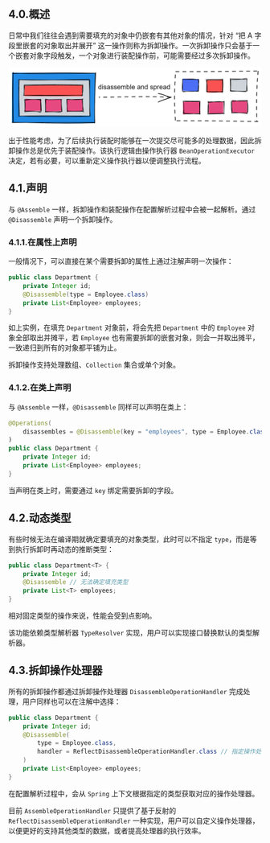 ## 4.0.概述

日常中我们往往会遇到需要填充的对象中仍嵌套有其他对象的情况，针对 “把 A 字段里嵌套的对象取出并展开” 这一操作则称为拆卸操作。一次拆卸操作只会基于一个嵌套对象字段触发，一个对象进行装配操作前，可能需要经过多次拆卸操作。

<img src="./image-20230220182831112.png" alt="image-20230220182831112" style="zoom: 50%;" />

出于性能考虑，为了后续执行装配时能够在一次提交尽可能多的处理数据，因此拆卸操作总是优先于装配操作。该执行逻辑由操作执行器 `BeanOperationExecutor` 决定，若有必要，可以重新定义操作执行器以便调整执行流程。

## 4.1.声明

与 `@Assemble` 一样，拆卸操作和装配操作在配置解析过程中会被一起解析。通过 `@Disassemble` 声明一个拆卸操作。

### 4.1.1.在属性上声明

一般情况下，可以直接在某个需要拆卸的属性上通过注解声明一次操作：

~~~java
public class Department {
    private Integer id;
    @Disassemble(type = Employee.class)
    private List<Employee> employees;
}
~~~

如上实例，在填充 `Department` 对象前，将会先把 `Department` 中的 `Employee` 对象全部取出并摊平，若 `Employee` 也有需要拆卸的嵌套对象，则会一并取出摊平，一致递归到所有的对象都平铺为止。

拆卸操作支持处理数组、`Collection` 集合或单个对象。

### 4.1.2.在类上声明

与 `@Assemble` 一样，`@Disassemble` 同样可以声明在类上：

~~~java
@Operations(
    disassembles = @Disassemble(key = "employees", type = Employee.class))
)
public class Department {
    private Integer id;
    private List<Employee> employees;
}
~~~

当声明在类上时，需要通过 `key` 绑定需要拆卸的字段。

## 4.2.动态类型

有些时候无法在编译期就确定要填充的对象类型，此时可以不指定 `type`，而是等到执行拆卸时再动态的推断类型：

~~~java
public class Department<T> {
    private Integer id;
    @Disassemble // 无法确定填充类型
    private List<T> employees;
}
~~~

相对固定类型的操作来说，性能会受到点影响。

该功能依赖类型解析器 `TypeResolver` 实现，用户可以实现接口替换默认的类型解析器。

## 4.3.拆卸操作处理器

所有的拆卸操作都通过拆卸操作处理器 `DisassembleOperationHandler` 完成处理，用户同样也可以在注解中选择：

~~~java
public class Department {
    private Integer id;
    @Disassemble(
        type = Employee.class,
        handler = ReflectDisassembleOperationHandler.class // 指定操作处理器
    )
    private List<Employee> employees;
}
~~~

在配置解析过程中，会从 `Spring` 上下文根据指定的类型获取对应的操作处理器。

目前 `AssembleOperationHandler` 只提供了基于反射的 `ReflectDisassembleOperationHandler` 一种实现，用户可以自定义操作处理器，以便更好的支持其他类型的数据，或者提高处理器的执行效率。